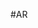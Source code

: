 #AR
<model-viewer src="https://dmitrii2911.github.io/AR_WB/modern__sofa.glb"
              alt="3D Model"
              auto-rotate
              camera-controls>
</model-viewer>
